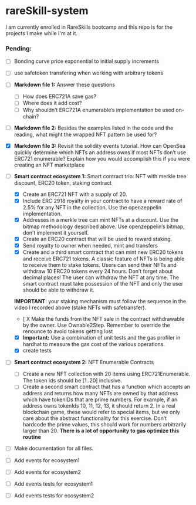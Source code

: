 # rareSkill-system
I am currently enrolled in RareSkills bootcamp and this repo is for the projects I make while I'm at it.

### Pending:
- [ ] Bonding curve price exponential to initial supply increments
- [ ] use safetoken transfering when working with arbitrary tokens

- [ ] **Markdown file 1:** Answer these questions
    - [ ] How does ERC721A save gas?
    - [ ] Where does it add cost?
    - [ ] Why shouldn’t ERC721A enumerable’s implementation be used on-chain?
- [ ] **Markdown file 2:** Besides the examples listed in the code and the reading, what might the wrapped NFT pattern be used for?
- [X] **Markdown file 3:** Revisit the solidity events tutorial. How can OpenSea quickly determine which NFTs an address owns if most NFTs don’t use ERC721 enumerable? Explain how you would accomplish this if you were creating an NFT marketplace

- [ ] **Smart contract ecosystem 1:** Smart contract trio: NFT with merkle tree discount, ERC20 token, staking contract
    - [X] Create an ERC721 NFT with a supply of 20.
    - [X] Include ERC 2918 royalty in your contract to have a reward rate of 2.5% for any NFT in the collection. Use the openzeppelin implementation.
    - [X] Addresses in a merkle tree can mint NFTs at a discount. Use the bitmap methodology described above. Use openzeppelin’s bitmap, don’t implement it yourself.
    - [X] Create an ERC20 contract that will be used to reward staking.
    - [X] Send royalty to owner when needed, mint and transfers
    - [X] Create and a third smart contract that can mint new ERC20 tokens and receive ERC721 tokens. A classic feature of NFTs is being able to receive them to stake tokens. Users can send their NFTs and withdraw 10 ERC20 tokens every 24 hours. Don’t forget about decimal places! The user can withdraw the NFT at any time. The smart contract must take possession of the NFT and only the user should be able to withdraw it. 
    
    **IMPORTANT**: your staking mechanism must follow the sequence in the video I recorded above (stake NFTs with safetransfer).
    - [ X Make the funds from the NFT sale in the contract withdrawable by the owner. Use Ownable2Step. Remember to override the renounce to avoid tokens getting lost
    - [X] **Important:** Use a combination of unit tests and the gas profiler in hardhat to measure the gas cost of the various operations.
    - [X] create tests

- [ ] **Smart contract ecosystem 2:** NFT Enumerable Contracts
    - [ ] Create a new NFT collection with 20 items using ERC721Enumerable. The token ids should be [1..20] inclusive.
    - [ ] Create a second smart contract that has a function which accepts an address and returns how many NFTs are owned by that address which have tokenIDs that are prime numbers. For example, if an address owns tokenIds 10, 11, 12, 13, it should return 2. In a real blockchain game, these would refer to special items, but we only care about the abstract functionality for this exercise. Don’t hardcode the prime values, this should work for numbers arbitrarily larger than 20. **There is a lot of opportunity to gas optimize this routine**

- [ ] Make documentation for all files.
- [ ] Add events for ecosystem1
- [ ] Add events for ecosystem2
- [ ] Add events tests for ecosystem1
- [ ] Add events tests for ecosystem2